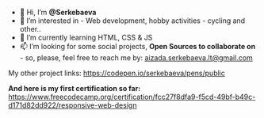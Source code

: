 - 👋 Hi, I’m **@Serkebaeva**
- 👀 I’m interested in - Web development, hobby activities - cycling and other..
- 🌱 I’m currently learning HTML, CSS & JS
- 📫 I’m looking for some social projects, **Open Sources to collaborate on** - so, please, feel free to reach me by:
aizada.serkebaeva.lt@gmail.com

My other project links:
https://codepen.io/serkebaeva/pens/public

**And here is my first certification so far:**
https://www.freecodecamp.org/certification/fcc27f8dfa9-f5cd-49bf-b49c-d171d82dd922/responsive-web-design



<!---
Serkebaeva/Serkebaeva is a ✨ special ✨ repository because its `README.md` (this file) appears on your GitHub profile.
You can click the Preview link to take a look at your changes.
--->
